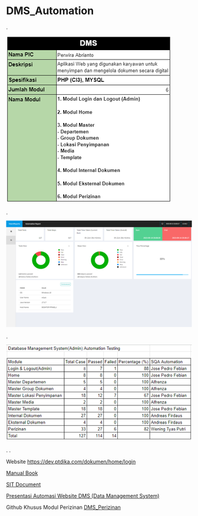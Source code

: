# DMS_Automation
.

![Modul DMS](https://github.com/WeningTyas/DMS_Automation/blob/master/Report/Pembagian-Modul.png)

.

![Extent Report](https://github.com/WeningTyas/DMS_Automation/blob/master/Report/Extend-Report.png)

.

![List Modul Automation Test](https://github.com/WeningTyas/DMS_Automation/blob/master/Report/Automation-Test.png)

.
.

Website
https://dev.ptdika.com/dokumen/home/login

[Manual Book](https://docs.google.com/document/d/1p6auDLBdcurF30ohD4ErBvvvpZbtBq_G/edit)

[SIT Document](https://docs.google.com/spreadsheets/d/1cay74ZXkydMzB8QMYxXL0VbMPwhPO94oCSabWJ_lyLY/edit?usp=sharing)

[Presentasi Automasi Website DMS (Data Management System)](https://www.canva.com/design/DAFuC6H2Yqk/tP9nfkF-yO9TZs28pzlJuw/edit)


Github Khusus Modul Perizinan
[DMS_Perizinan](https://github.com/WeningTyas/DMS_Perizinan)
